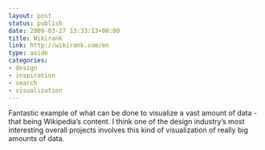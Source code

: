 ```yaml
---
layout: post
status: publish
date: 2009-03-27 13:33:13+00:00
title: Wikirank
link: http://wikirank.com/en
type: aside
categories:
- design
- inspiration
- search
- visualization
---
```


Fantastic example of what can be done to visualize a vast amount of data - that being Wikipedia’s content. I think one of the design industry’s most interesting overall projects involves this kind of visualization of really big amounts of data.
